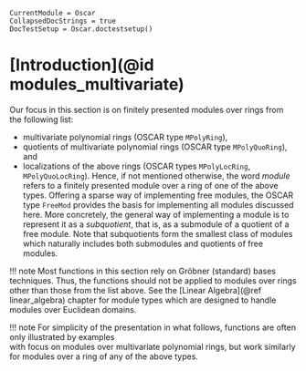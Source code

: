 ```@meta
CurrentModule = Oscar
CollapsedDocStrings = true
DocTestSetup = Oscar.doctestsetup()
```

# [Introduction](@id modules_multivariate)

Our focus in this section is on finitely presented modules over rings from the following list:
- multivariate polynomial rings (OSCAR type `MPolyRing`),
- quotients of multivariate polynomial rings  (OSCAR type `MPolyQuoRing`), and
- localizations of the above rings (OSCAR types `MPolyLocRing`, `MPolyQuoLocRing`).
Hence, if not mentioned otherwise, the word *module* refers to a finitely presented module over a
ring of one of the above types. Offering a sparse way of implementing free modules, the
OSCAR type `FreeMod` provides the basis for implementing all modules discussed here. More concretely,
the general way of implementing a module is to represent it as a *subquotient*, that is, as a
submodule of a quotient of a free module. Note that subquotients form the smallest class of
modules which naturally  includes both submodules and quotients of free modules.

!!! note
    Most functions in this section rely on Gröbner (standard) bases techniques. Thus, the functions
    should not be applied to modules over rings other than those from the list above. See the [Linear
    Algebra](@ref linear_algebra) chapter for module types which are designed to handle modules over Euclidean
    domains.

!!! note
    For simplicity of the presentation in what follows, functions are often only illustrated by examples  
    with focus on modules over multivariate polynomial rings, but work similarly for modules over
    a ring of any of the above types.
